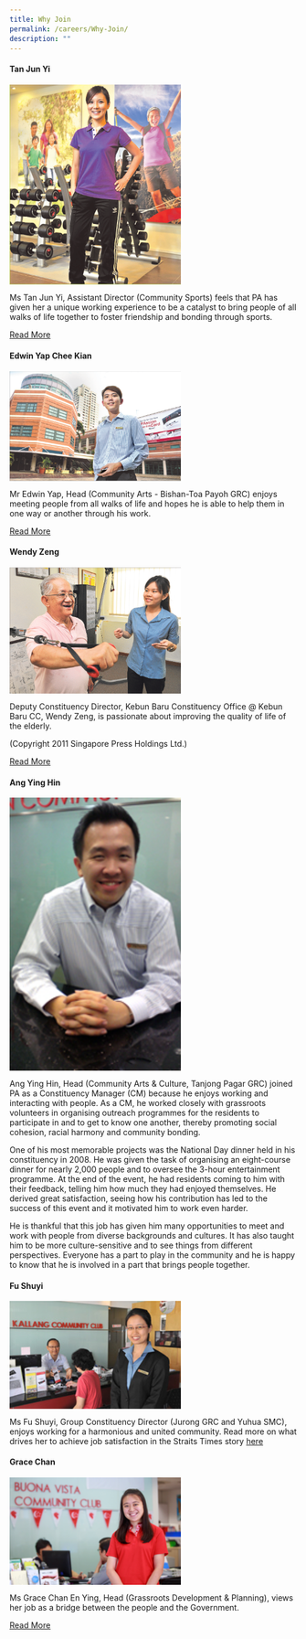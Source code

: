 ```yaml
---
title: Why Join
permalink: /careers/Why-Join/
description: ""
---
```

#### Tan Jun Yi <br>
  <img style="width:300px"  align="center" src="/images/Careers/Tan%20Jun%20Yi.png">
	
Ms Tan Jun Yi, Assistant Director (Community Sports) feels that PA has given her a unique working experience to be a catalyst to bring people of all walks of life together to foster friendship and bonding through sports.

[Read More](/files/Careers/story-tan-jun-yi.pdf)

#### Edwin Yap Chee Kian <br>
<img style="width:300px" align="center" src="/images/Careers/Edwin.png">
 
Mr Edwin Yap, Head (Community Arts - Bishan-Toa Payoh GRC) enjoys meeting people from all walks of life and hopes he is able to help them in one way or another through his work.

[Read More](/files/Careers/story-edwin-yap-chee-kian.pdf)

#### Wendy Zeng<br>
<img style="width:300px"  align="center" src="/images/Careers/wendy.png">

Deputy Constituency Director, Kebun Baru Constituency Office @ Kebun Baru CC, Wendy Zeng, is passionate about improving the quality of life of the elderly. 

(Copyright 2011 Singapore Press Holdings Ltd.)

[Read More](/files/Careers/story-wendy-zeng.pdf)

#### Ang Ying Hin<br>
<img style="width:300px"  align="center" src="/images/Careers/Ang%20Ying%20Hin.png">

 Ang Ying Hin, Head (Community Arts & Culture, Tanjong Pagar GRC) joined PA as a Constituency Manager (CM) because he enjoys working and interacting with people. As a CM, he worked closely with grassroots volunteers in organising outreach programmes for the residents to participate in and to get to know one another, thereby promoting social cohesion, racial harmony and community bonding.

One of his most memorable projects was the National Day dinner held in his constituency in 2008. He was given the task of organising an eight-course dinner for nearly 2,000 people and to oversee the 3-hour entertainment programme. At the end of the event, he had residents coming to him with their feedback, telling him how much they had enjoyed themselves. He derived great satisfaction, seeing how his contribution has led to the success of this event and it motivated him to work even harder.

He is thankful that this job has given him many opportunities to meet and work with people from diverse backgrounds and cultures. It has also taught him to be more culture-sensitive and to see things from different perspectives. Everyone has a part to play in the community and he is happy to know that he is involved in a part that brings people together.


#### Fu Shuyi<br>
<img style="width:300px"  align="center" src="/images/Careers/Fu%20Shuyi.jpg">

 Ms Fu Shuyi, Group Constituency Director (Jurong GRC and Yuhua SMC), enjoys working for a harmonious and united community. Read more on what drives her to achieve job satisfaction in the Straits Times story [here](/files/Careers/story-fu-shuyi.pdf)

#### Grace Chan<br>
<img style="width:300px"  align="center" src="/images/Careers/Grace%20Chan.png">

Ms Grace Chan En Ying, Head (Grassroots Development & Planning), views her job as a bridge between the people and the Government. <br>

[Read More](/files/Careers/story-grace-chan.pdf)